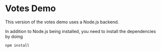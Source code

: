 # Votes Demo

This version of the votes demo uses a Node.js backend. 

In addition to Node.js being installed, you need to install the dependencies by doing

```console
npm install
```
